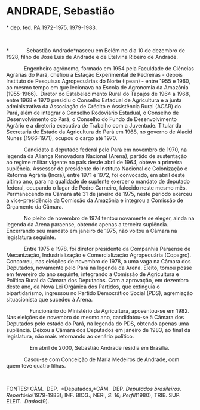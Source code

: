 ANDRADE, Sebastião
==================

\* dep. fed. PA 1972-1975, 1979-1983.

 

*            Sebastião Andrade*nasceu em Belém no dia 10 de dezembro de
1928, filho de José Luís de Andrade e de Etelvina Ribeiro de An­drade.

            Engenheiro agrônomo, formado em 1954 pela Faculdade de
Ciências Agrárias do Pará, chefiou a Estação Experimental de Pedreiras -
depois Instituto de Pesquisas Agropecuárias do Norte (Ipean) - entre
1955 e 1960, ao mesmo tempo em que lecionava na Escola de Agronomia da
Amazônia (1955-1966).  Diretor do Estabele­cimento Rural do Tapajós de
1964 a 1968, entre 1968 e 1970 presidiu o Conselho Esta­dual de
Agricultura e a junta administrativa da Associação de Crédito e
Assistência Rural (ACAR) do Pará, além de integrar o Conselho Rodoviário
Estadual, o Conselho de Desenvol­vimento do Pará, o Conselho do Fundo de
De­senvolvimento Agrário e a diretoria executiva de Trabalho com a
Juventude. Titular da Secretaria de Estado da Agricultura do Pará em
1968, no governo de Alacid Nunes (1966-1971), ocupou o cargo até 1970. 

            Candidato a deputado federal pelo Pará em novembro de 1970,
na legenda da Alian­ça Renovadora Nacional (Arena), partido de
sustentação ao regime militar vigente no país desde abril de 1964,
obteve a pri­meira suplência. Assessor do presidente do Instituto
Nacional de Colonização e Reforma Agrária (Incra), entre 1971 e 1972,
foi convocado, em abril deste último ano, para na qualidade de suplente
exercer o mandato de deputado federal, ocupando o lugar de Pedro
Carneiro, falecido neste mesmo mês. Permanecendo na Câmara até 31 de
janeiro de 1975, neste período exerceu a vice-presidência da Comissão da
Amazônia e integrou a Comissão de Orçamento da Câmara.

            No pleito de novembro de 1974 tentou novamente se eleger,
ainda na legenda da Arena paraense, obtendo apenas a terceira suplência.
Encerrando seu mandato em janeiro de 1975, não voltou à Câmara na
legislatura seguinte.

            Entre 1975 e 1978, foi diretor presidente da Companhia
Paraense de Mecanização, Industrialização e Comercialização Agropecuária
(Copagro). Concorreu, nas eleições de novembro de 1978, a uma vaga na
Câmara dos Deputados, novamente pelo Pará na legenda da Arena. Eleito,
tomou posse em fevereiro do ano seguinte, integrando a Comissão de
Agri­cultura e Política Rural da Câmara dos Deputados. Com a aprovação,
em dezembro deste ano, da Nova Lei Orgânica dos Partidos, que extinguia
o bipartidarismo, ingressou no Partido Democrático Social (PDS),
agremiação situa­cionista que sucedeu à Arena.

                Funcionário do Ministério da Agricultura, aposentou-se
em 1982. Nas eleições de novembro do mesmo ano, can­didatou-se à Câmara
dos Deputados pelo es­tado do Pará, na legenda do PDS, obtendo apenas
uma suplência. Deixou a Câmara dos Deputados em janeiro de 1983, ao
final da legislatura, não mais retornando ao cenário político.

                Em abril de 2000, Sebastião Andrade residia em
Brasília.   

            Casou-se com Conceição de Maria Medei­ros de Andrade, com
quem teve quatro filhas.

 

FONTES: CÂM.  DEP.  *Deputados,*CÂM.  DEP. *Deputados brasileiros.
Repertório*(1979-1983); INF. BIOG.; NÉRI, *S. 16; Perfil*(1980); TRIB.
SUP. ELEIT.  *Da­dos*(9).

               
